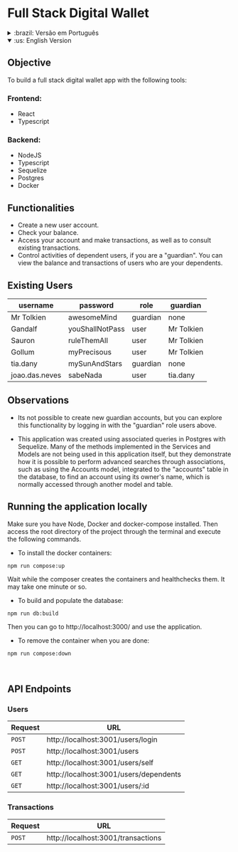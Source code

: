 # Full Stack Digital Wallet

<details> 
<summary>:brazil: Versão em Português</summary>

## Objetivo

Construir uma aplicação full stack de carteira digital com as seguintes ferramentas:

### Frontend:

- React
- Typescript

### Backend:

- NodeJS
- Typescript
- Sequelize
- Postgres
- Docker

## Funcionalidades

- Criar uma nova conta de usuário.
- Verificar seu saldo.
- Acessar a sua conta e fazer transações, bem como consultar transações existentes.
- Fazer controle de atividades de usuários dependentes, caso você seja um "responsável". É possível ver o saldo e as transações dos usuários que são seus dependentes.

## Usuários existentes

| username       | password        | role     | guardian   |
| -------------- | --------------- | -------- | ---------- |
| Mr Tolkien     | awesomeMind     | guardian | none       |
| Gandalf        | youShallNotPass | user     | Mr Tolkien |
| Sauron         | ruleThemAll     | user     | Mr Tolkien |
| Gollum         | myPrecisous     | user     | Mr Tolkien |
| tia.dany       | mySunAndStars   | guardian | none       |
| joao.das.neves | sabeNada        | user     | tia.dany   |

## Observações

- Não é possível criar novas contas de responsáveis, mas há como explorar essa funcionalidade fazendo login com os usuários de role "guardian" acima.

- Essa aplicação foi criada fazendo uso de queries associadas no Postgres com configurações do Sequelize. Muitos dos métodos implementados nas Services e nas Models não estão sendo utilizados nessa aplicação em si, mas servem para demontrar como é possível fazer buscas avançadas por meio das associações, como, por exemplo, usar a model Accounts, integrada à tabela "accounts" no banco de dados, para encontrar uma conta usando o nome do seu dono, que é normalmente acessado por outra model e/ou tabela.

## Executando a aplicação localmente

Certifique-se de que tem o Node, o Docker e o docker-compose instalados. Em seguida acesse o diretório raiz do projeto por meio do terminal e execute os comandos a seguir.

- Para instalar os containers docker:

```
npm run compose:up
```

Aguarde enquanto o compose cria os containers e faz a verificação de saúde. Pode levar aproximadamente um minuto.

- Para construir e popular o banco de dados:

```
npm run db:build
```

Após a conclusão da execução do comando é só acessar http://localhost:3000/ e usar a aplicação.

- Para remover os containers docker ao terminar de usar o aplicativo:

```
npm run compose:down
```

<br />

## API Endpoints

### Users

| Requisição | URL                                    |
| ---------- | -------------------------------------- |
| `POST`     | http://localhost:3001/users/login      |
| `POST`     | http://localhost:3001/users            |
| `GET`      | http://localhost:3001/users/self       |
| `GET`      | http://localhost:3001/users/dependents |
| `GET`      | http://localhost:3001/users/:id        |

### Transactions

| Requisição | URL                                |
| ---------- | ---------------------------------- |
| `POST`     | http://localhost:3001/transactions |

<br />

</details>

<details open> 
<summary>:us: English Version</summary>

## Objective

To build a full stack digital wallet app with the following tools:

### Frontend:

- React
- Typescript

### Backend:

- NodeJS
- Typescript
- Sequelize
- Postgres
- Docker

## Functionalities

- Create a new user account.
- Check your balance.
- Access your account and make transactions, as well as to consult existing transactions.
- Control activities of dependent users, if you are a "guardian". You can view the balance and transactions of users who are your dependents.

## Existing Users

| username       | password        | role     | guardian   |
| -------------- | --------------- | -------- | ---------- |
| Mr Tolkien     | awesomeMind     | guardian | none       |
| Gandalf        | youShallNotPass | user     | Mr Tolkien |
| Sauron         | ruleThemAll     | user     | Mr Tolkien |
| Gollum         | myPrecisous     | user     | Mr Tolkien |
| tia.dany       | mySunAndStars   | guardian | none       |
| joao.das.neves | sabeNada        | user     | tia.dany   |

## Observations

- Its not possible to create new guardian accounts, but you can explore this functionality by logging in with the "guardian" role users above.

- This application was created using associated queries in Postgres with Sequelize. Many of the methods implemented in the Services and Models are not being used in this application itself, but they demonstrate how it is possible to perform advanced searches through associations, such as using the Accounts model, integrated to the "accounts" table in the database, to find an account using its owner's name, which is normally accessed through another model and table.

## Running the application locally

Make sure you have Node, Docker and docker-compose installed. Then access the root directory of the project through the terminal and execute the following commands.

- To install the docker containers:

```
npm run compose:up
```

Wait while the composer creates the containers and healthchecks them. It may take one minute or so.

- To build and populate the database:

```
npm run db:build
```

Then you can go to http://localhost:3000/ and use the application.

- To remove the container when you are done:

```
npm run compose:down
```

<br />

## API Endpoints

### Users

| Request | URL                                    |
| ------- | -------------------------------------- |
| `POST`  | http://localhost:3001/users/login      |
| `POST`  | http://localhost:3001/users            |
| `GET`   | http://localhost:3001/users/self       |
| `GET`   | http://localhost:3001/users/dependents |
| `GET`   | http://localhost:3001/users/:id        |

### Transactions

| Request | URL                                |
| ------- | ---------------------------------- |
| `POST`  | http://localhost:3001/transactions |

<br />

</details>
